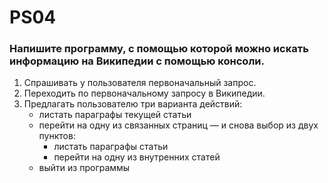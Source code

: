 # PS04

### Напишите программу, с помощью которой можно искать информацию на Википедии с помощью консоли.

1. Спрашивать у пользователя первоначальный запрос.
2. Переходить по первоначальному запросу в Википедии.
3. Предлагать пользователю три варианта действий:
   - листать параграфы текущей статьи
   - перейти на одну из связанных страниц — и снова выбор из двух пунктов:
     - листать параграфы статьи
     - перейти на одну из внутренних статей
   - выйти из программы